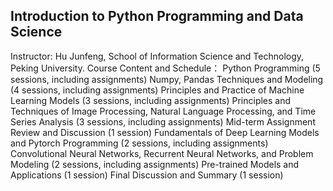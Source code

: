 ## Introduction to Python Programming and Data Science
Instructor: Hu Junfeng, School of Information Science and Technology, Peking University.
Course Content and Schedule：
  Python Programming (5 sessions, including assignments)
  Numpy, Pandas Techniques and Modeling (4 sessions, including assignments)
  Principles and Practice of Machine Learning Models (3 sessions, including assignments)
  Principles and Techniques of Image Processing, Natural Language Processing, and Time Series Analysis (3 sessions, including assignments)
  Mid-term Assignment Review and Discussion (1 session)
  Fundamentals of Deep Learning Models and Pytorch Programming (2 sessions, including assignments)
  Convolutional Neural Networks, Recurrent Neural Networks, and Problem Modeling (2 sessions, including assignments)
  Pre-trained Models and Applications (1 session)
  Final Discussion and Summary (1 session)
